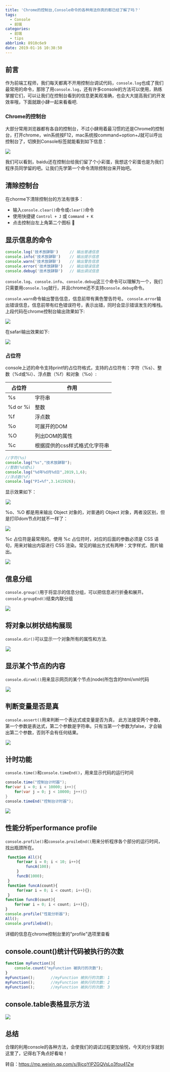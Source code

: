 ```yaml
---
title: 'Chrome的控制台,Console命令的各种用法你真的都已经了解了吗？'
tags:
  - Console
  - 前端
categories:
  - 前端
  - tips
abbrlink: 8910c6e9
date: 2019-01-16 10:38:50
---
```


## 前言

作为前端工程师，我们每天都离不开用控制台调试代码，`console.log`也成了我们最常用的命令，那除了用`console.log`，还有许多console的方法可以使用，熟练掌握它们，可以让我们在控制台看到的信息更美观准确，也会大大提高我们的开发效率哦，下面就跟小肆一起来看看吧.

<!--more-->

### Chrome的控制台

大部分常用浏览器都有各自的控制台，不过小肆用着最习惯的还是Chrome的控制台，打开chrome，win系统按F12，mac系统按command+option+J就可以呼出控制台了，切换到Console标签就能看到如下信息：

![](https://raw.githubusercontent.com/zhangmiaocc/blogImageResource/master/img/20190430173111.png)

我们可以看到，baidu还在控制台给我们留了个小彩蛋，我想这个彩蛋也是为我们程序员同学留的吧。让我们先学第一个命令清除控制台来开始吧。



## 清除控制台

在chorme下清除控制台的方法有很多：

- 输入`console.clear()`命令或`clear()`命令
- 使用快捷键 `Control + J` 或 `Command + K`
- 点击控制台左上角第二个图标 🚫

## 显示信息的命令

```javascript
console.log('技术放肆聊')     // 输出普通信息
console.info('技术放肆聊')    // 输出提示信息
console.warn('技术放肆聊')    // 输出警告信息
console.error('技术放肆聊')   // 输出错误信息
console.debug('技术放肆聊')   // 输出调试信息
```

`console.log`、`console.info`、`console.debug`这三个命令可以理解为一个，我们只需要用`console.log`就行，并且chrome还不支持`console.debug`命令。

`console.warn`命令输出警告信息，信息前带有黄色警告符号。
`console.error`输出错误信息，信息前带有红色错误符号，表示出错，同时会显示错误发生的堆栈。
上段代码在chrome控制台输出效果如下:

![](https://raw.githubusercontent.com/zhangmiaocc/blogImageResource/master/img/20190430173133.png)

在safari输出效果如下:

![](https://raw.githubusercontent.com/zhangmiaocc/blogImageResource/master/img/20190430173226.png)

### 占位符

console上述的命令支持printf的占位符格式，支持的占位符有：字符（%s）、整数（%d或%i）、浮点数（%f）和对象（%o）:

| 占位符   | 作用                          |
| -------- | ----------------------------- |
| %s       | 字符串                        |
| %d or %i | 整数                          |
| %f       | 浮点数                        |
| %o       | 可展开的DOM                   |
| %O       | 列出DOM的属性                 |
| %c       | 根据提供的css样式格式化字符串 |

```javascript
//字符(%s)
console.log("%s","技术放肆聊");
//整数(%d或%i)
console.log("%d年%d月%d日",2019,1,6); 
//浮点数(%f)
console.log("PI=%f",3.1415926);
```

显示效果如下：

![图4](data:image/gif;base64,iVBORw0KGgoAAAANSUhEUgAAAAEAAAABCAYAAAAfFcSJAAAADUlEQVQImWNgYGBgAAAABQABh6FO1AAAAABJRU5ErkJggg==)![](https://raw.githubusercontent.com/zhangmiaocc/blogImageResource/master/img/20190430173607.png)

%o、%O 都是用来输出 Object 对象的，对普通的 Object 对象，两者没区别，但是打印dom节点时就不一样了：

![](https://raw.githubusercontent.com/zhangmiaocc/blogImageResource/master/img/20190430173629.png)

%c 占位符是最常用的。使用 %c 占位符时，对应的后面的参数必须是 CSS 语句，用来对输出内容进行 CSS 渲染。常见的输出方式有两种：文字样式、图片输出。

![](https://raw.githubusercontent.com/zhangmiaocc/blogImageResource/master/img/20190430173651.png)

## 信息分组

`console.group()`用于将显示的信息分组，可以把信息进行折叠和展开。
`console.groupEnd()`结束内联分组

![](https://raw.githubusercontent.com/zhangmiaocc/blogImageResource/master/img/20190430173716.png)

## 将对象以树状结构展现

`console.dir()`可以显示一个对象所有的属性和方法.

![图8](data:image/gif;base64,iVBORw0KGgoAAAANSUhEUgAAAAEAAAABCAYAAAAfFcSJAAAADUlEQVQImWNgYGBgAAAABQABh6FO1AAAAABJRU5ErkJggg==)![](https://raw.githubusercontent.com/zhangmiaocc/blogImageResource/master/img/20190430173757.png)

## 显示某个节点的内容

`console.dirxml()`用来显示网页的某个节点(node)所包含的html/xml代码

![图9](data:image/gif;base64,iVBORw0KGgoAAAANSUhEUgAAAAEAAAABCAYAAAAfFcSJAAAADUlEQVQImWNgYGBgAAAABQABh6FO1AAAAABJRU5ErkJggg==)![](https://raw.githubusercontent.com/zhangmiaocc/blogImageResource/master/img/20190430174030.png)

## 判断变量是否是真

`console.assert()`用来判断一个表达式或变量是否为真，
此方法接受两个参数，第一个参数是表达式，第二个参数是字符串。只有当第一个参数为false，才会输出第二个参数，否则不会有任何结果。

![图10](data:image/gif;base64,iVBORw0KGgoAAAANSUhEUgAAAAEAAAABCAYAAAAfFcSJAAAADUlEQVQImWNgYGBgAAAABQABh6FO1AAAAABJRU5ErkJggg==)![](https://raw.githubusercontent.com/zhangmiaocc/blogImageResource/master/img/20190430174454.png)

## 计时功能

`console.time()`和`console.timeEnd()`，用来显示代码的运行时间

```java
console.time("控制台计时器");
for(var i = 0; i < 10000; i++){
    for(var j = 0; j < 10000; j++){}       
}
console.timeEnd("控制台计时器");
```

![](https://raw.githubusercontent.com/zhangmiaocc/blogImageResource/master/img/20190430174653.png)

## 性能分析performance profile

`console.profile()`和`console.proileEnd()`用来分析程序各个部分的运行时间，找出瓶颈所在。

```js
 function All(){
     for(var i = 0; i < 10; i++){
         funcA(100);
     }
     funcB(1000);
 }
 function funcA(count){
     for(var i = 0; i < count; i++){};
 }
function funcB(count){
    for(var i = 0; i < count; i++){};
}
console.profile("性能分析器");
All();
console.profileEnd();
```

详细的信息在chrome控制台里的"profile"选项里查看

## console.count()统计代码被执行的次数

```javascript
function myFunction(){
    console.count("myFunction 被执行的次数");
}
myFunction();       //myFunction 被执行的次数: 1
myFunction();       //myFunction 被执行的次数: 2
myFunction();       //myFunction 被执行的次数: 3
```

## console.table表格显示方法

![](https://raw.githubusercontent.com/zhangmiaocc/blogImageResource/master/img/20190430174712.png)

## 总结

合理的利用console的各种方法，会使我们的调试过程更加愉悦，今天的分享就到这里了，记得右下角点好看呦！

转自：https://mp.weixin.qq.com/s/8jcqYIPZGQVsLo3fou41Zw